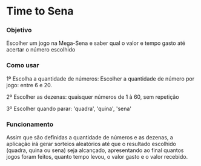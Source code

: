 # Time to Sena
### Objetivo
Escolher um jogo na Mega-Sena e saber qual o valor e tempo gasto até acertar o número escolhido

### Como usar
1º Escolha a quantidade de números: Escolher a quantidade de número por jogo: entre 6 e 20.

2º Escolher as dezenas: quaisquer números de 1 à 60, sem repetição

3º Escolher quando parar: 'quadra', 'quina', 'sena'

### Funcionamento
Assim que são definidas a quantidade de números e as dezenas, a aplicação irá gerar sorteios aleatórios até que o resultado escolhido (quadra, quina ou sena) seja alcançado, apresentando ao final quantos jogos foram feitos, quanto tempo levou, o valor gasto e o valor recebido. 
